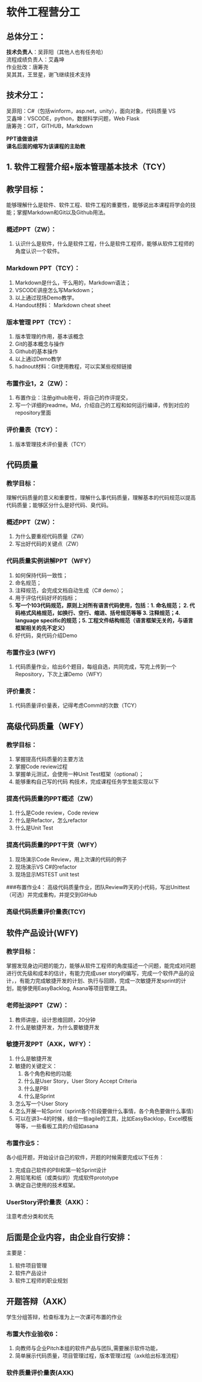 # 软件工程营分工
## 总体分工：
**技术负责人**：吴菲阳（其他人也有任务哈）  
流程成绩负责人：艾鑫坤  
作业批改：唐筹尧  
吴其其，王昱星，谢飞继续技术支持  
## 技术分工：
吴菲阳：C#（包括winform，asp.net，unity），面向对象，代码质量 VS   
艾鑫坤：VSCODE，python，数据科学问题，Web Flask   
唐筹尧：GIT，GITHUB，Markdown

**PPT谁做谁讲**  
**课名后面的缩写为该课程的主助教**

## 1. 软件工程营介绍+版本管理基本技术（TCY）

## 教学目标：
能够理解什么是软件、软件工程、软件工程的重要性，能够说出本课程将学会的技能；掌握Markdown和Git以及Github用法。

### 概述PPT（ZW）：
1.	认识什么是软件，什么是软件工程，什么是软件工程师，能够从软件工程师的角度认识一个软件。

### Markdown PPT（TCY）：
1.	Markdown是什么，干么用的，Markdown语法；
2. VSCODE讲座怎么写Markdown；
3. 以上通过现场Demo教学。
4. Handout材料： Markdown cheat sheet

### 版本管理 PPT（TCY）：
1. 版本管理的作用，基本该概念
2. Git的基本概念与操作
3. Github的基本操作
4. 以上通过Demo教学
4. hadnout材料：Git使用教程，可以实某些视频链接

### 布置作业1，2（ZW）：
1. 布置作业：注册github账号，将自己的作评提交，
2. 写一个详细的readme。Md，介绍自己的工程和如何运行编译，传到对应的repository里面  

### 评价量表（TCY）：
1. 版本管理技术评价量表（TCY）

## 代码质量
### 教学目标：
理解代码质量的意义和重要性，理解什么事代码质量，理解基本的代码规范以提高代码质量；能够区分什么是好代码、臭代码。

### 概述PPT（ZW）：
1. 为什么要重视代码质量（ZW）  
2. 写出好代码的关键点（ZW）  

### 代码质量实例讲解PPT（WFY）
1. 如何保持代码一致性；
2. 命名规范；
3. 注释规范，会完成文档自动生成（C# demo）；
4. 用于评估代码好坏的指标；
5. **写一个103代码规范，原则上对所有语言代码使用，包括：1. 命名规范； 2. 代码格式风格规范，如换行、空行、缩进、括号规范等等 3. 注释规范；4. language specific的规范；5. 工程文件结构规范（语言框架无关的，与语言框架相关的先不定义）**
6. 好代码，臭代码介绍Demo

### 布置作业3 (WFY)
1. 代码质量作业，给出6个题目，每组自选，共同完成，写完上传到一个Repository，下次上课Demo（WFY）

### 评价量表：
1. 代码质量评价量表，记得考虑Commit的次数（TCY）

## 高级代码质量（WFY）
### 教学目标： 
1. 掌握提高代码质量的主要方法
2. 掌握Code review过程
3. 掌握单元测试，会使用一种Unit Test框架（optional）；
4. 能够重构自己写的代码 构技术，完成课程任务学生能实现以下

### 提高代码质量的PPT概述（ZW）
1. 什么是Code review，Code review 
2. 什么是Refactor，怎么refactor
3. 什么是Unit Test

### 提高代码质量的PPT干货（WFY）
1. 现场演示Code Review，用上次课的代码的例子
2. 现场演示VS C#的refactor
3. 现场显示MSTEST unit test

###布置作业4：
高级代码质量作业，团队Review昨天的小代码，写出Unittest（可选）并完成重构，并提交到GitHub
### 高级代码质量评价量表(TCY)

## 软件产品设计(WFY)
### 教学目标：
掌握发现身边问题的能力，能够从软件工程师的角度描述一个问题，能完成对问题进行优先级和成本的估计，有能力完成user story的编写，完成一个软件产品的设计，，有能力完成敏捷开发的计划、执行与回顾，完成一次敏捷开发sprint的计划，能够使用EasyBacklog, Asana等项目管理工具。

### 老师扯淡PPT（ZW）：
1. 教师讲座，设计思维回顾，20分钟
2. 什么是敏捷开发，为什么要敏捷开发

### 敏捷开发PPT（AXK，WFY）：
1. 什么是敏捷开发
2. 敏捷的关键定义：
    1. 各个角色和他的功能
    2. 什么是User Story，User Story Accept Criteria
    3. 什么是PBI
    4. 什么是Sprint
3. 怎么写一个User Story
4. 怎么开展一轮Sprint（sprint各个阶段要做什么事情，各个角色要做什么事情）
5. 可以在讲3~4的时候，结合一些agile的工具，比如EasyBacklop，Excel模板等等，一些看板工具的介绍如asana
### 布置作业5：
各小组开题，开始设计自己的软件，开题的时候需要完成以下任务：  
1. 完成自己软件的PBI和第一轮Sprint设计
2. 用铅笔和纸（或类似的）完成软件prototype
3. 确定自己使用的技术框架。
### UserStory评价量表（AXK）：
注意考虑分类和优先

## 后面是企业内容，由企业自行安排：
主要是：  
1. 软件项目管理
2. 软件产品设计
3. 软件工程师的职业规划

## 开题答辩（AXK）
学生分组答辩，检查标准为上一次课可布置的作业

### 布置大作业验收6：
1. 向教师与企业Pitch本组的软件产品与团队,需要展示软件功能，
2. 简单展示代码质量，项目管理过程，版本管理过程（axk给出标准流程）

### 软件质量评价量表(AXK)



